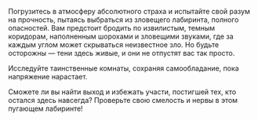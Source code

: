Погрузитесь в атмосферу абсолютного страха и испытайте свой разум на прочность, пытаясь выбраться из зловещего лабиринта, полного опасностей. Вам предстоит бродить по извилистым, темным коридорам, наполненным шорохами и зловещими звуками, где за каждым углом может скрываться неизвестное зло. Но будьте осторожны — тени здесь живые, и они не отпустят вас так просто.

Исследуйте таинственные комнаты, сохраняя самообладание, пока напряжение нарастает.

Сможете ли вы найти выход и избежать участи, постигшей тех, кто остался здесь навсегда? Проверьте свою смелость и нервы в этом пугающем лабиринте!

